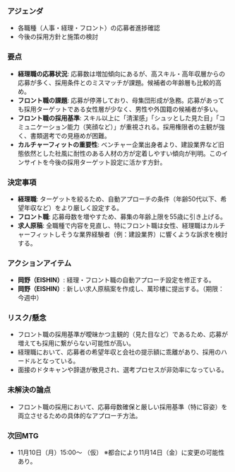 ### アジェンダ
- 各職種（人事・経理・フロント）の応募者進捗確認
- 今後の採用方針と施策の検討

### 要点
- **経理職の応募状況**: 応募数は増加傾向にあるが、高スキル・高年収層からの応募が多く、採用条件とのミスマッチが課題。候補者の年齢層も比較的高め。
- **フロント職の課題**: 応募が停滞しており、母集団形成が急務。応募があっても採用ターゲットである女性層が少なく、男性や外国籍の候補者が多い。
- **フロント職の採用基準**: スキル以上に「清潔感」「シュッとした見た目」「コミュニケーション能力（笑顔など）」が重視される。採用権限者の主観が強く、書類選考での見極めが困難。
- **カルチャーフィットの重要性**: ベンチャー企業出身者より、建設業界など旧態依然とした社風に耐性のある人材の方が定着しやすい傾向が判明。このインサイトを今後の採用ターゲット設定に活かす方針。

### 決定事項
- **経理職**: ターゲットを絞るため、自動アプローチの条件（年齢50代以下、希望年収など）をより厳しく設定する。
- **フロント職**: 応募母数を増やすため、募集の年齢上限を55歳に引き上げる。
- **求人原稿**: 全職種で内容を見直し、特にフロント職は女性、経理職はカルチャーフィットしそうな業界経験者（例：建設業界）に響くような訴求を検討する。

### アクションアイテム
- **岡野（EISHIN）**: 経理・フロント職の自動アプローチ設定を修正する。
- **岡野（EISHIN）**: 新しい求人原稿案を作成し、萬珍樓に提出する。（期限：今週中）

### リスク/懸念
- フロント職の採用基準が曖昧かつ主観的（見た目など）であるため、応募が増えても採用に繋がらない可能性が高い。
- 経理職において、応募者の希望年収と会社の提示額に乖離があり、採用のハードルとなっている。
- 面接のドタキャンや辞退が散見され、選考プロセスが非効率になっている。

### 未解決の論点
- フロント職の採用において、応募母数確保と厳しい採用基準（特に容姿）を両立させるための具体的なアプローチ方法。

### 次回MTG
- 11月10日（月）15:00〜 （仮）
 ※都合により11月14日（金）に変更の可能性あり。